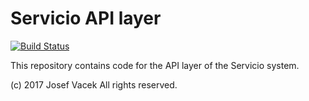# Servicio API layer

[![Build Status](https://travis-ci.org/JouzaLoL/servicio-api.svg?branch=master)](https://travis-ci.org/JouzaLoL/servicio-api)

This repository contains code for the API layer of the Servicio system.

(c) 2017 Josef Vacek All rights reserved.

